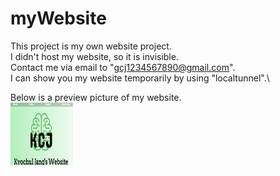 # myWebsite
This project is my own website project.\
I didn't host my website, so it is invisible.\
Contact me via email to "gcj1234567890@gmail.com".\
I can show you my website temporarily by using "localtunnel".\\

Below is a preview picture of my website.\
<img src='https://github.com/OfficerChul/myWebsite/blob/main/website/public/images/website_project.jpg' width="100px" height="100px" />

